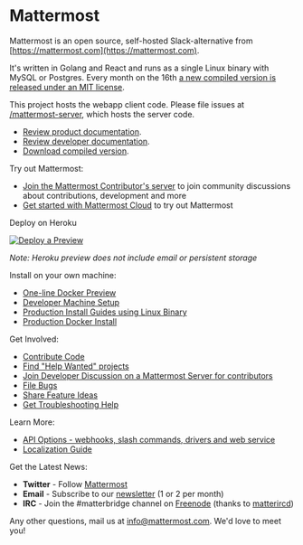 # Mattermost

Mattermost is an open source, self-hosted Slack-alternative from [https://mattermost.com](https://mattermost.com).

It's written in Golang and React and runs as a single Linux binary with MySQL or Postgres. Every month on the 16th [a new compiled version is released under an MIT license](https://www.mattermost.com/download/).

This project hosts the webapp client code. Please file issues at [/mattermost-server](https://github.com/mattermost/mattermost-server), which hosts the server code.

- [Review product documentation](http://docs.mattermost.com/).
- [Review developer documentation](https://developers.mattermost.com/).
- [Download compiled version](https://mattermost.com/download).

Try out Mattermost: 

- [Join the Mattermost Contributor's server](https://community.mattermost.com) to join community discussions about contributions, development and more
- [Get started with Mattermost Cloud](https://customers.mattermost.com/cloud/signup) to try out Mattermost

Deploy on Heroku 

[![Deploy a Preview](https://www.herokucdn.com/deploy/button.svg)](https://heroku.com/deploy?template=https://github.com/wearehoang/mattermost-webapp-master)

_Note: Heroku preview does not include email or persistent storage_

Install on your own machine: 

- [One-line Docker Preview](http://docs.mattermost.com/install/docker-local-machine.html#one-line-docker-install) 
- [Developer Machine Setup](https://developers.mattermost.com/contribute/server/developer-setup/)
- [Production Install Guides using Linux Binary](https://www.mattermost.com/download/)
- [Production Docker Install](https://docs.mattermost.com/install/prod-docker.html) 

Get Involved:

- [Contribute Code](https://developers.mattermost.com/contribute/getting-started/)
- [Find "Help Wanted" projects](https://mattermost.com/pl/help-wanted)
- [Join Developer Discussion on a Mattermost Server for contributors](https://community.mattermost.com/core/channels/tickets)
- [File Bugs](http://www.mattermost.org/filing-issues/)
- [Share Feature Ideas](http://www.mattermost.org/feature-requests/)
- [Get Troubleshooting Help](https://forum.mattermost.org/t/how-to-use-the-troubleshooting-forum/150)

Learn More:

- [API Options - webhooks, slash commands, drivers and web service](https://api.mattermost.com/)
- [Localization Guide](https://handbook.mattermost.com/contributors/contributors/localization)

Get the Latest News:

- **Twitter** - Follow [Mattermost](https://twitter.com/Mattermost)
- **Email** - Subscribe to our [newsletter](http://mattermost.us11.list-manage.com/subscribe?u=6cdba22349ae374e188e7ab8e&id=2add1c8034) (1 or 2 per month)
- **IRC** - Join the #matterbridge channel on [Freenode](https://freenode.net/) (thanks to [matterircd](https://github.com/42wim/matterircd))

Any other questions, mail us at info@mattermost.com. We'd love to meet you!
